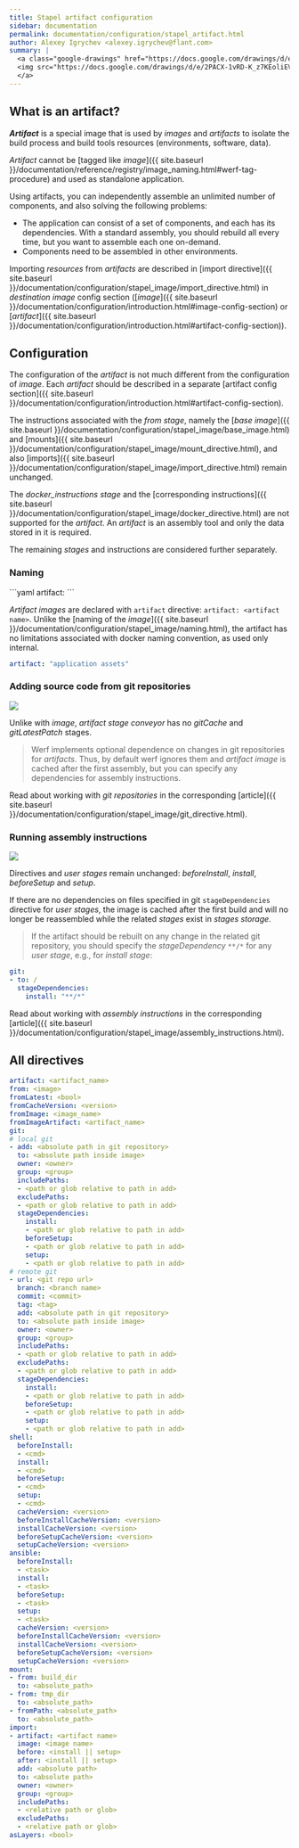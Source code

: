 ```yaml
---
title: Stapel artifact configuration
sidebar: documentation
permalink: documentation/configuration/stapel_artifact.html
author: Alexey Igrychev <alexey.igrychev@flant.com>
summary: |
  <a class="google-drawings" href="https://docs.google.com/drawings/d/e/2PACX-1vRD-K_z7KEoliEVT4GpTekCkeaFMbSPWZpZkyTDms4XLeJAWEnnj4EeAxsdwnU3OtSW_vuKxDaaFLgD/pub?w=1800&amp;h=850" data-featherlight="image">
  <img src="https://docs.google.com/drawings/d/e/2PACX-1vRD-K_z7KEoliEVT4GpTekCkeaFMbSPWZpZkyTDms4XLeJAWEnnj4EeAxsdwnU3OtSW_vuKxDaaFLgD/pub?w=640&amp;h=301">
  </a>
---
```


## What is an artifact?

***Artifact*** is a special image that is used by _images_ and _artifacts_ to isolate the build process and build tools resources (environments, software, data).

_Artifact_ cannot be [tagged like _image_]({{ site.baseurl }}/documentation/reference/registry/image_naming.html#werf-tag-procedure) and used as standalone application.

Using artifacts, you can independently assemble an unlimited number of components, and also solving the following problems:

- The application can consist of a set of components, and each has its dependencies. With a standard assembly, you should rebuild all every time, but you want to assemble each one on-demand.
- Components need to be assembled in other environments.

Importing _resources_ from _artifacts_ are described in [import directive]({{ site.baseurl }}/documentation/configuration/stapel_image/import_directive.html) in _destination image_ config section ([_image_]({{ site.baseurl }}/documentation/configuration/introduction.html#image-config-section) or [_artifact_]({{ site.baseurl }}/documentation/configuration/introduction.html#artifact-config-section)).

## Configuration

The configuration of the _artifact_ is not much different from the configuration of _image_. Each _artifact_ should be described in a separate [artifact config section]({{ site.baseurl }}/documentation/configuration/introduction.html#artifact-config-section).

The instructions associated with the _from stage_, namely the [_base image_]({{ site.baseurl }}/documentation/configuration/stapel_image/base_image.html) and [mounts]({{ site.baseurl }}/documentation/configuration/stapel_image/mount_directive.html), and also [imports]({{ site.baseurl }}/documentation/configuration/stapel_image/import_directive.html) remain unchanged.

The _docker_instructions stage_ and the [corresponding instructions]({{ site.baseurl }}/documentation/configuration/stapel_image/docker_directive.html) are not supported for the _artifact_. An _artifact_ is an assembly tool and only the data stored in it is required.

The remaining _stages_ and instructions are considered further separately.

### Naming

<div class="summary" markdown="1">
```yaml
artifact: <artifact name>
```
</div>

_Artifact images_ are declared with `artifact` directive: `artifact: <artifact name>`. Unlike the [naming of the _image_]({{ site.baseurl }}/documentation/configuration/stapel_image/naming.html), the artifact has no limitations associated with docker naming convention, as used only internal.

```yaml
artifact: "application assets"
```

### Adding source code from git repositories

<div class="summary">

<a class="google-drawings" href="https://docs.google.com/drawings/d/e/2PACX-1vQQiyUM9P3-_A6O5tLms_y1UCny9X6lxQSxtMtBalcyjcHhYV4hnPnISmTVY09c-ANOFqwHeOxYPs63/pub?w=2031&amp;h=144" data-featherlight="image">
<img src="https://docs.google.com/drawings/d/e/2PACX-1vQQiyUM9P3-_A6O5tLms_y1UCny9X6lxQSxtMtBalcyjcHhYV4hnPnISmTVY09c-ANOFqwHeOxYPs63/pub?w=1016&amp;h=72">
</a>

</div>

Unlike with _image_, _artifact stage conveyor_ has no _gitCache_ and _gitLatestPatch_ stages.

> Werf implements optional dependence on changes in git repositories for _artifacts_. Thus, by default werf ignores them and _artifact image_ is cached after the first assembly, but you can specify any dependencies for assembly instructions.

Read about working with _git repositories_ in the corresponding [article]({{ site.baseurl }}/documentation/configuration/stapel_image/git_directive.html).

### Running assembly instructions

<div class="summary">

<a class="google-drawings" href="https://docs.google.com/drawings/d/e/2PACX-1vTlpKbAr6wQCE4bSxVB5Kr6uxzbCGu_ncsviT2Ax6_qLL3zAVLWIsYElAi9_LMuVeFiDi1lo97HNvD2/pub?w=1428&h=649" data-featherlight="image">
      <img src="https://docs.google.com/drawings/d/e/2PACX-1vTlpKbAr6wQCE4bSxVB5Kr6uxzbCGu_ncsviT2Ax6_qLL3zAVLWIsYElAi9_LMuVeFiDi1lo97HNvD2/pub?w=426&h=216">
</a>

</div>

Directives and _user stages_ remain unchanged: _beforeInstall_, _install_, _beforeSetup_ and _setup_.

If there are no dependencies on files specified in git `stageDependencies` directive for _user stages_, the image is cached after the first build and will no longer be reassembled while the related _stages_ exist in _stages storage_.

> If the artifact should be rebuilt on any change in the related git repository, you should specify the _stageDependency_ `**/*` for any _user stage_, e.g., for _install stage_:
```yaml
git:
- to: /
  stageDependencies:
    install: "**/*"
```

Read about working with _assembly instructions_ in the corresponding [article]({{ site.baseurl }}/documentation/configuration/stapel_image/assembly_instructions.html).

## All directives
```yaml
artifact: <artifact_name>
from: <image>
fromLatest: <bool>
fromCacheVersion: <version>
fromImage: <image_name>
fromImageArtifact: <artifact_name>
git:
# local git
- add: <absolute path in git repository>
  to: <absolute path inside image>
  owner: <owner>
  group: <group>
  includePaths:
  - <path or glob relative to path in add>
  excludePaths:
  - <path or glob relative to path in add>
  stageDependencies:
    install:
    - <path or glob relative to path in add>
    beforeSetup:
    - <path or glob relative to path in add>
    setup:
    - <path or glob relative to path in add>
# remote git
- url: <git repo url>
  branch: <branch name>
  commit: <commit>
  tag: <tag>
  add: <absolute path in git repository>
  to: <absolute path inside image>
  owner: <owner>
  group: <group>
  includePaths:
  - <path or glob relative to path in add>
  excludePaths:
  - <path or glob relative to path in add>
  stageDependencies:
    install:
    - <path or glob relative to path in add>
    beforeSetup:
    - <path or glob relative to path in add>
    setup:
    - <path or glob relative to path in add>
shell:
  beforeInstall:
  - <cmd>
  install:
  - <cmd>
  beforeSetup:
  - <cmd>
  setup:
  - <cmd>
  cacheVersion: <version>
  beforeInstallCacheVersion: <version>
  installCacheVersion: <version>
  beforeSetupCacheVersion: <version>
  setupCacheVersion: <version>
ansible:
  beforeInstall:
  - <task>
  install:
  - <task>
  beforeSetup:
  - <task>
  setup:
  - <task>
  cacheVersion: <version>
  beforeInstallCacheVersion: <version>
  installCacheVersion: <version>
  beforeSetupCacheVersion: <version>
  setupCacheVersion: <version>
mount:
- from: build_dir
  to: <absolute_path>
- from: tmp_dir
  to: <absolute_path>
- fromPath: <absolute_path>
  to: <absolute_path>
import:
- artifact: <artifact name>
  image: <image name>
  before: <install || setup>
  after: <install || setup>
  add: <absolute path>
  to: <absolute path>
  owner: <owner>
  group: <group>
  includePaths:
  - <relative path or glob>
  excludePaths:
  - <relative path or glob>
asLayers: <bool>
```
